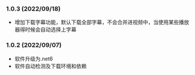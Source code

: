 ### 1.0.3 (2022/09/18)
 - 增加下载字幕功能，默认下载全部字幕，不会合并进视频中，当使用某些播放器得时候会自动选择上字幕

### 1.0.2 (2022/09/07)
 - 软件升级为.net6
 - 软件自动检测及下载环境和依赖
